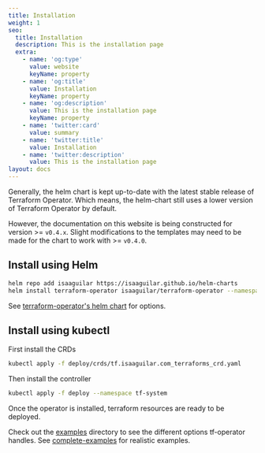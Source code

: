 ```yaml
---
title: Installation
weight: 1
seo:
  title: Installation
  description: This is the installation page
  extra:
    - name: 'og:type'
      value: website
      keyName: property
    - name: 'og:title'
      value: Installation
      keyName: property
    - name: 'og:description'
      value: This is the installation page
      keyName: property
    - name: 'twitter:card'
      value: summary
    - name: 'twitter:title'
      value: Installation
    - name: 'twitter:description'
      value: This is the installation page
layout: docs
---
```


<div class="note">
Generally, the helm chart is kept up-to-date with the latest stable release of Terraform Operator. Which means, the helm-chart still uses a lower version of Terraform Operator by default.

However, the documentation on this website is being constructed for version >= <code>v0.4.x</code>. Slight modifications to the templates may need to be made for the chart to work with >= <code>v0.4.0</code>.
</div>


## Install using Helm

```bash
helm repo add isaaguilar https://isaaguilar.github.io/helm-charts
helm install terraform-operator isaaguilar/terraform-operator --namespace tf-system --create-namespace
```

<div class="note">
See <a href="https://github.com/isaaguilar/helm-charts/tree/master/charts/terraform-operator">terraform-operator's helm chart</a> for options.
</div>

## Install using kubectl

First install the CRDs

```bash
kubectl apply -f deploy/crds/tf.isaaguilar.com_terraforms_crd.yaml
```

Then install the controller

```bash
kubectl apply -f deploy --namespace tf-system
```

Once the operator is installed, terraform resources are ready to be deployed.

Check out the [examples](examples) directory to see the different options tf-operator handles. See [complete-examples](../examples/complete-examples) for realistic examples.